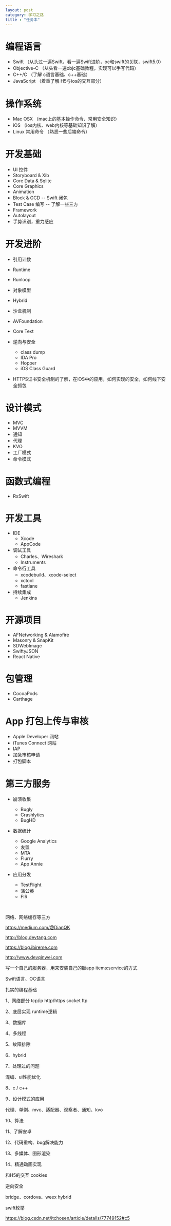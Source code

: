 ```yaml
---
layout: post
category: 学习之路
title : "任务本"
---
```




# 编程语言

- Swift （从头过一遍Swift，看一遍Swift进阶，oc和swift的关联，swift5.0）
- Objective-C （从头看一遍objc基础教程，实现可以手写代码）
- C++/C （了解 c语言基础、c++基础）
- JavaScript （着重了解 H5与ios的交互部分）

# 操作系统

- Mac OSX （mac上的基本操作命令、常用安全知识）
- iOS （ios内核、web内核等基础知识了解）
- Linux 常用命令 （熟悉一些后端命令）

# 开发基础

- UI 控件
- Storyboard & Xib  
- Core Data & Sqlite
- Core Graphics
- Animation
- Block & GCD   -- Swift 闭包 
- Test Case 编写 -- 了解一些三方
- Framework
- Autolayout
- 手势识别，重力感应

# 开发进阶

- 引用计数

- Runtime

- Runloop

- 对象模型

- Hybrid

- 沙盒机制

- AVFoundation

- Core Text

- 逆向与安全
  - class dump
  - IDA Pro
  - Hopper
  - iOS Class Guard

- HTTPS证书安全机制的了解，在iOS中的应用，如何实现的安全，如何线下安全抓包


# 设计模式

- MVC
- MVVM
- 通知
- 代理
- KVO
- 工厂模式
- 命令模式

# 函数式编程

- RxSwift

# 开发工具

- IDE
  - Xcode
  - AppCode
- 调试工具
  - Charles、Wireshark
  - Instruments
- 命令行工具
  - xcodebuild、xcode-select
  - xctool
  - fastlane
- 持续集成
  - Jenkins

# 开源项目

- AFNetworking & Alamofire
- Masonry & SnapKit
- SDWebImage
- SwiftyJSON
- React Native

# 包管理

- CocoaPods
- Carthage

# App 打包上传与审核

- Apple Developer 网站
- iTunes Connect 网站
- IAP
- 加急审核申请
- 打包脚本

# 第三方服务

- 崩溃收集

  - Bugly
  - Crashlytics
  - BugHD

- 数据统计

  - Google Analytics
  - 友盟
  - MTA
  - Flurry
  - App Annie

- 应用分发

  - TestFlight
  - 蒲公英
  - FIR

  ​





网络、网络缓存等三方




https://medium.com/@DianQK 

http://blog.devtang.com

https://blog.ibireme.com

http://www.devqinwei.com



写一个自己的服务器，用来安装自己的额app  items:service的方式







Swift语言、OC语言

扎实的编程基础

1、网络部分 tcp/ip http/https socket ftp



2、底层实现 runtime逻辑



3、数据库



4、多线程



5、故障排除



6、hybrid



7、处理过的问题

混编、ui性能优化

8、c / c++



9、设计模式的应用

代理、单例、mvc、适配器、观察者、通知、kvo



10、算法



11、了解安卓



12、代码重构、bug解决能力



13、多媒体、图形渲染



14、精通动画实现



和H5的交互  cookies



逆向安全



bridge、cordova、weex hybrid



swift枚举

https://blog.csdn.net/itchosen/article/details/77749152#c5





